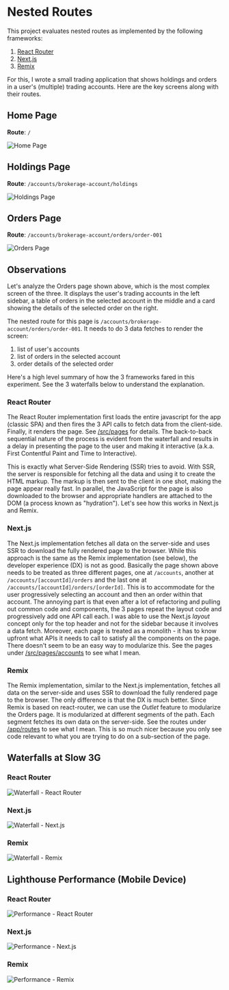 # Nested Routes

This project evaluates nested routes as implemented by the following frameworks:

1. [React Router](https://reactrouter.com/)
2. [Next.js](https://nextjs.org/)
3. [Remix](https://remix.run/)

For this, I wrote a small trading application that shows holdings and orders in
a user's (multiple) trading accounts. Here are the key screens along with their
routes.

## Home Page

**Route**: `/`

![Home Page](assets/home.png)

## Holdings Page

**Route**: `/accounts/brokerage-account/holdings`

![Holdings Page](assets/holdings.png)

## Orders Page

**Route**: `/accounts/brokerage-account/orders/order-001`

![Orders Page](assets/orders.png)

## Observations

Let's analyze the Orders page shown above, which is the most complex screen of
the three. It displays the user's trading accounts in the left sidebar, a table
of orders in the selected account in the middle and a card showing the details
of the selected order on the right.

The nested route for this page is
`/accounts/brokerage-account/orders/order-001`. It needs to do 3 data fetches to
render the screen:

1. list of user's accounts
2. list of orders in the selected account
3. order details of the selected order

Here's a high level summary of how the 3 frameworks fared in this experiment.
See the 3 waterfalls below to understand the explanation.

### React Router

The React Router implementation first loads the entire javascript for the app
(classic SPA) and then fires the 3 API calls to fetch data from the client-side.
Finally, it renders the page. See
[/src/pages](./nested-routes-react-router/src/pages) for details. The
back-to-back sequential nature of the process is evident from the waterfall and
results in a delay in presenting the page to the user and making it interactive
(a.k.a. First Contentful Paint and Time to Interactive).

This is exactly what Server-Side Rendering (SSR) tries to avoid. With SSR, the
server is responsible for fetching all the data and using it to create the HTML
markup. The markup is then sent to the client in one shot, making the page
appear really fast. In parallel, the JavaScript for the page is also downloaded
to the browser and appropriate handlers are attached to the DOM (a process known
as "hydration"). Let's see how this works in Next.js and Remix.

### Next.js

The Next.js implementation fetches all data on the server-side and uses SSR to
download the fully rendered page to the browser. While this approach is the same
as the Remix implementation (see below), the developer experience (DX) is not as
good. Basically the page shown above needs to be treated as three different
pages, one at `/accounts`, another at `/accounts/[accountId]/orders` and the
last one at `/accounts/[accountId]/orders/[orderId]`. This is to accommodate for
the user progressively selecting an account and then an order within that
account. The annoying part is that even after a lot of refactoring and pulling
out common code and components, the 3 pages repeat the layout code and
progressively add one API call each. I was able to use the Next.js _layout_
concept only for the top header and not for the sidebar because it involves a
data fetch. Moreover, each page is treated as a monolith - it has to know
upfront what APIs it needs to call to satisfy all the components on the page.
There doesn't seem to be an easy way to modularize this. See the pages under
[/src/pages/accounts](./nested-routes-nextjs/src/pages/accounts) to see what I
mean.

### Remix

The Remix implementation, similar to the Next.js implementation, fetches all
data on the server-side and uses SSR to download the fully rendered page to the
browser. The only difference is that the DX is much better. Since Remix is based
on react-router, we can use the _Outlet_ feature to modularize the Orders page.
It is modularized at different segments of the path. Each segment fetches its
own data on the server-side. See the routes under
[/app/routes](./nested-routes-remix/app/routes) to see what I mean. This is so
much nicer because you only see code relevant to what you are trying to do on a
sub-section of the page.

## Waterfalls at Slow 3G

### React Router

![Waterfall - React Router](assets/waterfall-react-router.png)

### Next.js

![Waterfall - Next.js](assets/waterfall-nextjs.png)

### Remix

![Waterfall - Remix](assets/waterfall-remix.png)

## Lighthouse Performance (Mobile Device)

### React Router

![Performance - React Router](assets/performance-react-router.png)

### Next.js

![Performance - Next.js](assets/performance-nextjs.png)

### Remix

![Performance - Remix](assets/performance-remix.png)


